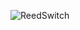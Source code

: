 
![ReedSwitch](https://user-images.githubusercontent.com/114528947/224458562-a9da5d9b-ef69-4a6a-8552-e9bbb3eba480.jpg)
